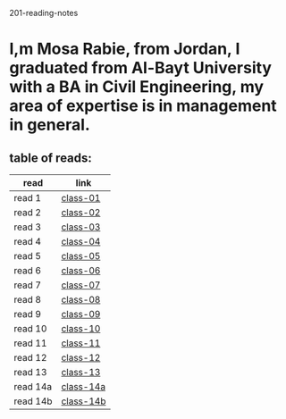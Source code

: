 201-reading-notes

# I,m Mosa Rabie, from Jordan, I graduated from Al-Bayt University with a BA in Civil Engineering, my area of ​​expertise is in management in general.


## table of reads:


| read        | link                   |
| ----------- | -----------            |
| read 1      | [class-01](class-01.md)|
| read 2      | [class-02](class-02.md)|
| read 3      | [class-03](class-03.md)|
| read 4      | [class-04](class-04.md)|
| read 5      | [class-05](class-05.md)|
| read 6      | [class-06](class-06.md)|
| read 7      | [class-07](class-07.md)|
| read 8      | [class-08](class-08.md)|
| read 9      | [class-09](class-09.md)|
| read 10     | [class-10](class-10.md)|
| read 11     | [class-11](class-11.md)|
| read 12     | [class-12](class-12.md)|
| read 13     | [class-13](class-13.md)|
| read 14a     | [class-14a](class-14a.md)|
| read 14b     | [class-14b](class-14b.md)|